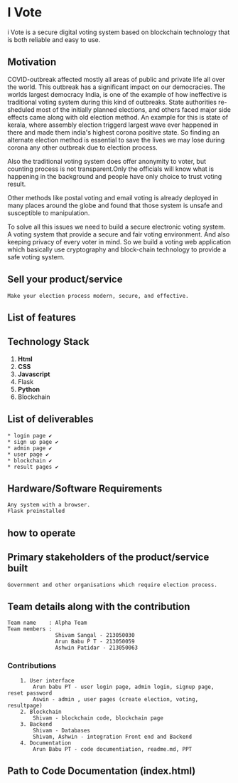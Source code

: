 
# I Vote
i Vote is a secure digital voting system based on blockchain technology that is both reliable and easy to use.

## Motivation

COVID-outbreak affected mostly all areas of public and private life all over the world. This outbreak has a significant impact on our democracies. 
The worlds largest democracy India, is one of the example of how ineffective is traditional voting system during this kind of outbreaks. State authorities re-sheduled most of the initially planned elections, and others faced major side effects came along with old election method. An example for this is state of kerala, where assembly election triggerd largest wave ever happened in there and made them india's highest corona positive state. So finding an alternate election method is essential to save the lives we may lose during corona any other outbreak due to election process.

Also the traditional voting system does offer anonymity to voter, but counting process is not transparent.Only the officials will know what is happening in the background and people have only choice to trust voting result.

Other methods like postal voting and email voting is already deployed in many places around the globe and found that those system is unsafe and susceptible to manipulation.

To solve all this issues we need to build a secure electronic voting system. A voting system that provide a secure and fair voting environment. And also keeping privacy of every voter in mind. So we build a voting web application which basically use cryptography and block-chain technology to provide a safe voting system.

## Sell your product/service
    Make your election process modern, secure, and effective.
## List of features


## Technology Stack

1. **Html**
2. **CSS**
3. **Javascript**
4. Flask
5. **Python**
6. Blockchain

## List of deliverables 

    * login page ✔️
    * sign up page ✔️
    * admin page ✔️
    * user page ✔️
    * blockchain ✔️
    * result pages ✔️

## Hardware/Software Requirements
    Any system with a browser.
    Flask preinstalled

## how to operate


## Primary stakeholders of the product/service built
    Government and other organisations which require election process.

## Team details along with the contribution
``` 
Team name    : Alpha Team
Team members :  
               Shivam Sangal - 213050030
               Arun Babu P T - 213050059
               Ashwin Patidar - 213050063
```
### Contributions
``` 
    1. User interface
        Arun babu PT - user login page, admin login, signup page, reset password
        Aswin - admin , user pages (create election, voting, resultpage)
    2. Blockchain
        Shivam - blockchain code, blockchain page
    3. Backend
        Shivam - Databases
        Shivam, Ashwin - integration Front end and Backend
    4. Documentation
        Arun Babu PT - code documentiation, readme.md, PPT
```
## Path to Code Documentation (index.html)
